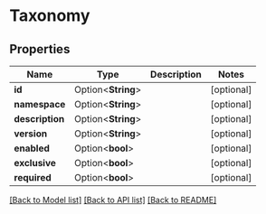 # Taxonomy

## Properties

Name | Type | Description | Notes
------------ | ------------- | ------------- | -------------
**id** | Option<**String**> |  | [optional]
**namespace** | Option<**String**> |  | [optional]
**description** | Option<**String**> |  | [optional]
**version** | Option<**String**> |  | [optional]
**enabled** | Option<**bool**> |  | [optional]
**exclusive** | Option<**bool**> |  | [optional]
**required** | Option<**bool**> |  | [optional]

[[Back to Model list]](../README.md#documentation-for-models) [[Back to API list]](../README.md#documentation-for-api-endpoints) [[Back to README]](../README.md)


